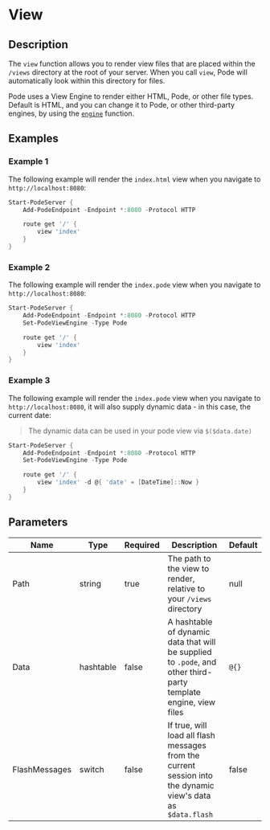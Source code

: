 # View

## Description

The `view` function allows you to render view files that are placed within the `/views` directory at the root of your server. When you call `view`, Pode will automatically look within this directory for files.

Pode uses a View Engine to render either HTML, Pode, or other file types. Default is HTML, and you can change it to Pode, or other third-party engines, by using the [`engine`](../../Core/Engine) function.

## Examples

### Example 1

The following example will render the `index.html` view when you navigate to `http://localhost:8080`:

```powershell
Start-PodeServer {
    Add-PodeEndpoint -Endpoint *:8080 -Protocol HTTP

    route get '/' {
        view 'index'
    }
}
```

### Example 2

The following example will render the `index.pode` view when you navigate to `http://localhost:8080`:

```powershell
Start-PodeServer {
    Add-PodeEndpoint -Endpoint *:8080 -Protocol HTTP
    Set-PodeViewEngine -Type Pode

    route get '/' {
        view 'index'
    }
}
```

### Example 3

The following example will render the `index.pode` view when you navigate to `http://localhost:8080`, it will also supply dynamic data - in this case, the current date:

> The dynamic data can be used in your pode view via `$($data.date)`

```powershell
Start-PodeServer {
    Add-PodeEndpoint -Endpoint *:8080 -Protocol HTTP
    Set-PodeViewEngine -Type Pode

    route get '/' {
        view 'index' -d @{ 'date' = [DateTime]::Now }
    }
}
```

## Parameters

| Name | Type | Required | Description | Default |
| ---- | ---- | -------- | ----------- | ------- |
| Path | string | true | The path to the view to render, relative to your `/views` directory | null |
| Data | hashtable | false | A hashtable of dynamic data that will be supplied to `.pode`, and other third-party template engine, view files | `@{}` |
| FlashMessages | switch | false | If true, will load all flash messages from the current session into the dynamic view's data as `$data.flash` | false |
